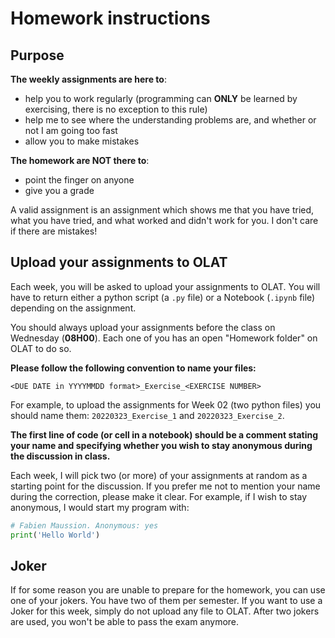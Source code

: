 # Homework instructions 


## Purpose

**The weekly assignments are here to**:
- help you to work regularly (programming can **ONLY** be learned by exercising, there is no exception to this rule)
- help me to see where the understanding problems are, and whether or not I am going too fast
- allow you to make mistakes

**The homework are NOT there to**:
- point the finger on anyone
- give you a grade

A valid assignment is an assignment which shows me that you have tried, what you have tried, and what worked and didn't work for you. I don't care if there are mistakes!


## Upload your assignments to OLAT

Each week, you will be asked to upload your assignments to OLAT. You will have to return either a python script (a `.py` file) or a Notebook (`.ipynb` file) depending on the assignment. 

You should always upload your assignments before the class on Wednesday (**08H00**). Each one of you has an open "Homework folder" on OLAT to do so. 

**Please follow the following convention to name your files:**

`<DUE DATE in YYYYMMDD format>_Exercise_<EXERCISE NUMBER>`

For example, to upload the assignments for Week 02 (two python files) you should name them: `20220323_Exercise_1` and `20220323_Exercise_2`.

**The first line of code (or cell in a notebook) should be a comment stating your name and specifying whether you wish to stay anonymous during the discussion in class.** 

Each week, I will pick two (or more) of your assignments at random as a starting point for the discussion. If you prefer me not to mention your name during the correction, please make it clear. For example, if I wish to stay anonymous, I would start my program with:

```python
# Fabien Maussion. Anonymous: yes
print('Hello World')
```

## Joker

If for some reason you are unable to prepare for the homework, you can use one of your jokers. You have two of them per semester. If you want to use a Joker for this week, simply do not upload any file to OLAT. After two jokers are used, you won't be able to pass the exam anymore.
